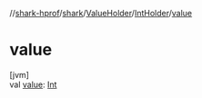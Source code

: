 //[shark-hprof](../../../../index.md)/[shark](../../index.md)/[ValueHolder](../index.md)/[IntHolder](index.md)/[value](value.md)

# value

[jvm]\
val [value](value.md): [Int](https://kotlinlang.org/api/latest/jvm/stdlib/kotlin/-int/index.html)
